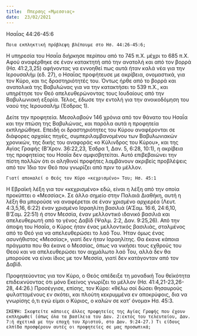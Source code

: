 ```yaml
---
title:  Ππερσης «Μμεσσιας»
date:  23/02/2021
---
```


Ησαΐας 44:26-45:6

`Ποια εκπληκτική πρόβλεψη βλέπουμε στο Ησ. 44:26-45:6;`

Η υπηρεσία του Ησαΐα διήρκησε περίπου από το 745 π.Χ. μέχρι το 685 π.Χ. Αφού αναφέρθηκε σε έναν κατακτητή από την ανατολή και από τον βορρά (Ησ. 41:2,3,25) αφήνοντας να εννοηθεί πως αυτά ήταν καλά νέα για την Ιερουσαλήμ (εδ. 27), ο Ησαΐας προφήτευσε με ακρίβεια, ονομαστικά, για τον Κύρο, και τις δραστηριότητές του. Όντως ήρθε από το βορρά και ανατολικά της Βαβυλώνας για να την κατακτήσει το 539 π.Χ., και υπηρέτησε τον Θεό απελευθερώνοντας τους Ιουδαίους από την Βαβυλωνιακή εξορία. Τέλος, έδωσε την εντολή για την ανοικοδόμηση του ναού της Ιερουσαλήμ (Έσδρας 1).

Δείτε την προφητεία. Μεσολαβούν 146 χρόνια από τον θάνατο του Ησαΐα και την πτώση της Βαβυλώνας, και παρόλα αυτά η προφητεία εκπληρώθηκε. Επειδή οι δραστηριότητες του Κύρου αναφέρονται σε διάφορες αρχαίες πηγές, συμπεριλαμβανομένου των Βαβυλωνιακών χρονικών, της δικής του αναφοράς «ο Κύλινδρος του Κύρου», και της Αγίας Γραφής (Β’Χρον. 36:22,23, Έσδρα 1, Δαν. 5, 6:28, 10:1), η ακρίβεια της προφητείας του Ησαΐα δεν αμφισβητείται. Αυτό επιβεβαιώνει την πίστη πολλών ότι οι αληθινοί προφήτες λαμβάνουν ακριβείς προβλέψεις από τον Ίδιο τον Θεό που γνωρίζει από πριν το μέλλον.

`Γιατί αποκαλεί ο Θεός τον Κύρο «κεχρισμένο» Του; Ησ. 45:1`

Η Εβραϊκή λέξη για τον «κεχρισμένο» εδώ, είναι η λέξη από την οποία προκύπτει ο «Μεσσίας». Σε άλλο σημείο στην Παλαιά Διαθήκη, αυτή η λέξη θα μπορούσε να αναφέρεται σε έναν χρισμένο αρχιερέα (Λευτ. 4:3,5,16, 6:22) έναν χρισμένο Ισραηλίτη βασιλιά (Α’Σαμ. 16:6, 24:6,10, Β’Σαμ. 22:51) ή στον Μεσσία, έναν μελλοντικό ιδανικό βασιλιά και απελευθερωτή από το γένος Δαβίδ (Ψαλμ. 2:2, Δαν. 9:25,26). Από την άποψη του Ησαΐα, ο Κύρος ήταν ένας μελλοντικός βασιλιάς, σταλμένος από το Θεό για να απελευθερώσει το λαό Του. Ήταν όμως ένας ασυνήθιστος «Μεσσίας», γιατί δεν ήταν Ισραηλίτης. Θα έκανε κάποια πράγματα που θα έκανε ο Μεσσίας, όπως να νικήσει τους εχθρούς του Θεού και να απελευθερώσει τον αιχμάλωτο λαό Του, αλλά δεν θα μπορούσε να είναι ίδιος με τον Μεσσία, γιατί δεν κατάγονταν από τον Δαβίδ.

Προφητεύοντας για τον Κύρο, ο Θεός απέδειξε τη μοναδική Του θεϊκότητα επιδεικνύοντας ότι μόνο Εκείνος γνωρίζει το μέλλον (Ησ. 41:4,21-23,26-28, 44:26.) Προσέγγισε, επίσης, τον Κύρο: «θέλω σοί δώσει θησαυρούς φυλαττομένους εν σκότει, και πλούτη κεκρυμμένα εν αποκρύφοις, δια να γνωρίσης ό,τι εγώ είμαι ο Κύριος, ο καλών σε κατ’ όνομα» Ησ. 45:3.

`ΣΚΕΨΗ: Σκεφτείτε κάποιες άλλες προφητείες της Αγίας Γραφής που έχουν εκπληρωθεί (όπως όλα τα βασίλεια του Δαν. 2:εκτός του τελευταίου, Δαν. 7:ή σχετικά με την εποχή του Χριστού, στο Δαν. 9:24-27.) Τι είδους ελπίδα προσφέρουν αυτές οι προφητείες σε μας προσωπικά;`